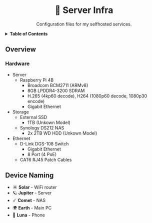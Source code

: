 <h1 align="center">
  💾 Server Infra
</h1>
<p align="center">
  Configuration files for my selfhosted services.
</p>

<details>
<summary><b>Table of Contents</b></summary>

- [Overview](#overview)
  - [Hardware](#hardware)
- [Device Naming](#device-naming)

</details>

## Overview

### Hardware
* Server
  * Raspberry Pi 4B
    * Broadcom BCM2711 (ARMv8)
    * 8GB LPDDR4-3200 SDRAM
    * H.265 (4kp60 decode), H264 (1080p60 decode, 1080p30 encode)
    * Gigabit Ethernet
* Storage
  * External SSD
    * 1TB (Unkown Model)
  * Synology DS212 NAS
    * 2x 2TB WD HDD (Unkown Model)
* Ethernet
  * D-Link DGS-108 Switch
    * Gigabit Ethernet
    * 8 Port (4 PoE)
  * CAT6 RJ45 Patch Cables

## Device Naming
- ☀️ **Solar** - WiFi router
- 🪐 **Jupiter** - Server
- ☄️ **Comet** - NAS
- 🌍 **Earth** - Main PC
- 🌙 **Luna** - Phone

